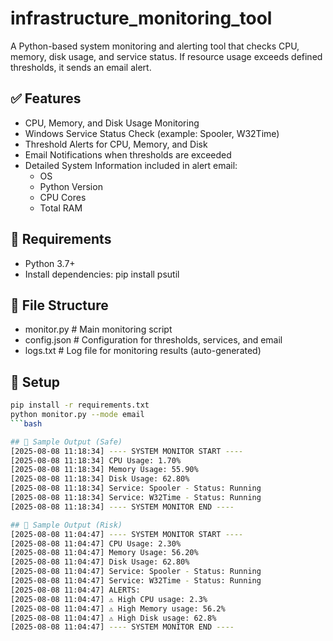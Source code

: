 # infrastructure_monitoring_tool

A Python-based system monitoring and alerting tool that checks CPU, memory, disk usage, and service status. If resource usage exceeds defined thresholds, it sends an email alert.

## ✅ Features
- CPU, Memory, and Disk Usage Monitoring
- Windows Service Status Check (example: Spooler, W32Time)
- Threshold Alerts for CPU, Memory, and Disk
- Email Notifications when thresholds are exceeded
- Detailed System Information included in alert email:
  - OS
  - Python Version
  - CPU Cores
  - Total RAM
 
## 🚀 Requirements
- Python 3.7+
- Install dependencies: pip install psutil

## 🚀 File Structure
- monitor.py # Main monitoring script
-  config.json # Configuration for thresholds, services, and email
-  logs.txt # Log file for monitoring results (auto-generated)


## 🚀 Setup
```bash
pip install -r requirements.txt
python monitor.py --mode email
```bash

## 🚀 Sample Output (Safe)
[2025-08-08 11:18:34] ---- SYSTEM MONITOR START ----
[2025-08-08 11:18:34] CPU Usage: 1.70%
[2025-08-08 11:18:34] Memory Usage: 55.90%
[2025-08-08 11:18:34] Disk Usage: 62.80%
[2025-08-08 11:18:34] Service: Spooler - Status: Running
[2025-08-08 11:18:34] Service: W32Time - Status: Running
[2025-08-08 11:18:34] ---- SYSTEM MONITOR END ----

## 🚀 Sample Output (Risk)
[2025-08-08 11:04:47] ---- SYSTEM MONITOR START ----
[2025-08-08 11:04:47] CPU Usage: 2.30%
[2025-08-08 11:04:47] Memory Usage: 56.20%
[2025-08-08 11:04:47] Disk Usage: 62.80%
[2025-08-08 11:04:47] Service: Spooler - Status: Running
[2025-08-08 11:04:47] Service: W32Time - Status: Running
[2025-08-08 11:04:47] ALERTS:
[2025-08-08 11:04:47] ⚠ High CPU usage: 2.3%
[2025-08-08 11:04:47] ⚠ High Memory usage: 56.2%
[2025-08-08 11:04:47] ⚠ High Disk usage: 62.8%
[2025-08-08 11:04:47] ---- SYSTEM MONITOR END ----
